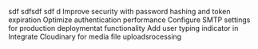 sdf sdfsdf sdf d Improve security with password hashing and token expiration Optimize authentication performance Configure SMTP settings for production deploymentat functionality Add user typing indicator in Integrate Cloudinary for media file uploadsrocessing